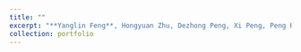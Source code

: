 ```yaml
---
title: ""
excerpt: "**Yanglin Feng**, Hongyuan Zhu, Dezhong Peng, Xi Peng, Peng Hu# [RONO: Robust Discriminative Learning with Noisy Labels for 2D-3D Cross-Modal Retrieval]([https://github.com/penghu-cs/RONO](https://openaccess.thecvf.com/content/CVPR2023/papers/Feng_RONO_Robust_Discriminative_Learning_With_Noisy_Labels_for_2D-3D_Cross-Modal_CVPR_2023_paper.pdf), IEEE/CVF Conference on Computer Vision and Pattern Recognition (CVPR), Vancouver, Canada. Jun. 18-22, 2023.   [Code](https://github.com/penghu-cs/RONO) <br/><img src='./images/rono.jpg'>"
collection: portfolio
---
```


